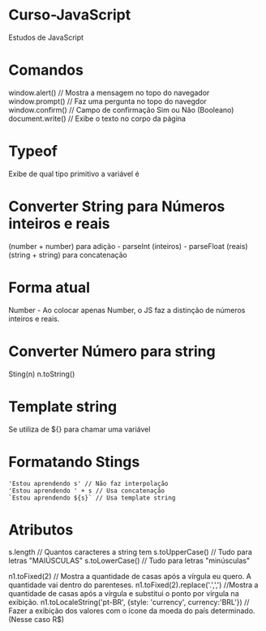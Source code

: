 # Curso-JavaScript
Estudos de JavaScript

# Comandos
window.alert() // Mostra a mensagem no topo do navegador
window.prompt() // Faz uma pergunta no topo do navegdor
window.confirm() // Campo de confirmação Sim ou Não (Booleano)
document.write() // Exibe o texto no corpo da página


# Typeof
Exibe de qual tipo primitivo a variável é
# Converter String para Números inteiros e reais
(number + number) para adição - parseInt (inteiros) - parseFloat (reais)
(string + string) para concatenação

# Forma atual
Number - Ao colocar apenas Number, o JS faz a distinção de números inteiros e reais.

# Converter Número para string
Sting(n)
n.toString()
# Template string
Se utiliza de ${} para chamar uma variável

# Formatando Stings
    'Estou aprendendo s' // Não faz interpolação
    'Estou aprendendo ' + s // Usa concatenação
    `Estou aprendendo ${s}` // Usa template string
 
 # Atributos
 s.length // Quantos caracteres a string tem
 s.toUpperCase() // Tudo para letras "MAIÚSCULAS"
 s.toLowerCase() // Tudo para letras "minúsculas"

 n1.toFixed(2) // Mostra a quantidade de casas após a vírgula eu quero. A quantidade vai dentro do parenteses.
 n1.toFixed(2).replace('.',',') //Mostra a quantidade de casas após a vírgula e substitui o ponto por vírgula na exibição.
 n1.toLocaleString('pt-BR', {style: 'currency', currency:'BRL'}) // Fazer a exibição dos valores com o ícone da moeda do país determinado. (Nesse caso R$)